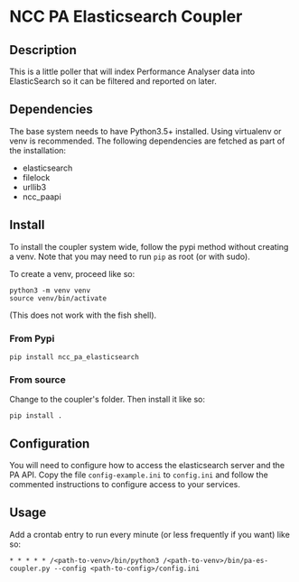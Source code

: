 NCC PA Elasticsearch Coupler
============================

## Description
This is a little poller that will index Performance Analyser data into ElasticSearch
so it can be filtered and reported on later.

## Dependencies
The base system needs to have Python3.5+ installed. Using virtualenv or venv is recommended.
The following dependencies are fetched as part of the installation:

- elasticsearch
- filelock
- urllib3
- ncc_paapi

## Install

To install the coupler system wide, follow the pypi method without
creating a venv. Note that you may need to run `pip` as root (or with sudo).

To create a venv, proceed like so:

```
python3 -m venv venv
source venv/bin/activate
```
(This does not work with the fish shell).

### From Pypi

```
pip install ncc_pa_elasticsearch
```

### From source

Change to the coupler's folder. Then install it like so:

```
pip install .
```

## Configuration
You will need to configure how to access the elasticsearch server and the PA API.
Copy the file `config-example.ini` to `config.ini` and follow the commented
instructions to configure access to your services.

## Usage
Add a crontab entry to run every minute (or less frequently if you want) like so:

```
* * * * * /<path-to-venv>/bin/python3 /<path-to-venv>/bin/pa-es-coupler.py --config <path-to-config>/config.ini
```
